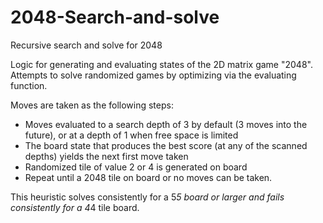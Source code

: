 # 2048-Search-and-solve
Recursive search and solve for 2048

Logic for generating and evaluating states of the 2D matrix game "2048". Attempts to solve randomized games by optimizing via
the evaluating function.

Moves are taken as the following steps:
- Moves evaluated to a search depth of 3 by default (3 moves into the future), or at a depth of 1 when free space is limited
- The board state that produces the best score (at any of the scanned depths) yields the next first move taken
- Randomized tile of value 2 or 4 is generated on board
- Repeat until a 2048 tile on board or no moves can be taken.

This heuristic solves consistently for a 5*5 board or larger and fails consistently for a 4*4 tile board.
